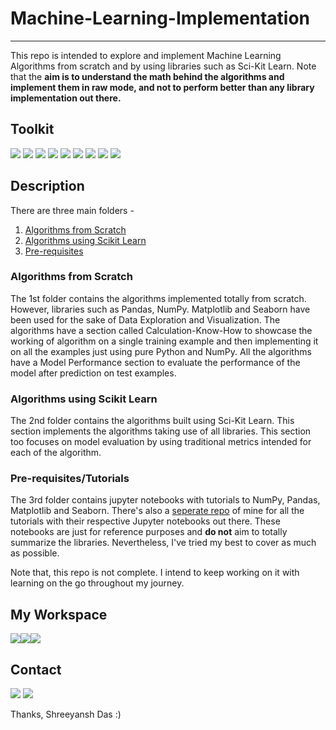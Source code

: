 # Machine-Learning-Implementation
---
This repo is intended to explore and implement Machine Learning Algorithms from scratch and by using libraries such as Sci-Kit Learn. 
Note that the **aim is to understand the math behind the algorithms and implement them in raw mode, and not to perform better than any library 
implementation out there.** 

## Toolkit

<a href = "https://python.org/"><img src = "https://img.shields.io/badge/Python-FFD43B?style=for-the-badge&logo=python&logoColor=blue"></a>
<a href = "https://jupyter.org/"><img src = "https://img.shields.io/badge/Jupyter-000000?style=for-the-badge&logo=jupyter&logoColor=orange"></a>
<a href = "https://scikit-learn.org/"><img src = "https://img.shields.io/badge/ScikitLearn-FFFFFF?style=for-the-badge&logo=scikitlearn&logoColor=orange"></a>
<a href = "https://pandas.pydata.org/"><img src = "https://img.shields.io/badge/Pandas-2C2D72?style=for-the-badge&logo=pandas&logoColor=white"></a>
<a href = "https://numpy.org/"><img src = "https://img.shields.io/badge/Numpy-FFFFFF?style=for-the-badge&logo=numpy&logoColor=blue"></a>
<a href = "https://matplotlib.org/"><img src = "https://img.shields.io/badge/Matplotlib-000000?style=for-the-badge&logo=matplotlib&logoColor=blue"></a>
<a href = "https://seaborn.pydata.org/"><img src = "https://img.shields.io/badge/Seaborn-3399FF?style=for-the-badge&logo=seaborn&logoColor=blue"></a>
<a href = "https://www.latex-project.org/"><img src = "https://img.shields.io/badge/LaTeX-47A141?style=for-the-badge&logo=LaTeX&logoColor=white"></a>
<a href = "https://stackoverflow.com/"><img src = "https://img.shields.io/badge/Stack_Overflow-FE7A16?style=for-the-badge&logo=stack-overflow&logoColor=white"></a>

## Description
There are three main folders - 
1. <a href = "https://github.com/raunak-shr/Machine-Learning-Implementation/tree/main/Algorithms%20from%20Scratch">Algorithms from Scratch</a>
2. <a href = "https://github.com/raunak-shr/Machine-Learning-Implementation/tree/main/Algorithms%20from%20Scratch">Algorithms using Scikit Learn</a>
3. <a href = "https://github.com/raunak-shr/Machine-Learning-Implementation/tree/main/Pre-requisites">Pre-requisites</a>

### Algorithms from Scratch

The 1st folder contains the algorithms implemented totally from scratch. However, libraries such as Pandas, NumPy. Matplotlib and Seaborn have been used for the sake of 
Data Exploration and Visualization. The algorithms have a section called Calculation-Know-How to showcase the working of algorithm on a single training example
and then implementing it on all the examples just using pure Python and NumPy. All the algorithms have a Model Performance section to evaluate the performance of 
the model after prediction on test examples.

### Algorithms using Scikit Learn 

The 2nd folder contains the algorithms built using Sci-Kit Learn. This section implements the algorithms taking use of all libraries. This section too focuses on 
model evaluation by using traditional metrics intended for each of the algorithm.

### Pre-requisites/Tutorials 
The 3rd folder contains jupyter notebooks with tutorials to NumPy, Pandas, Matplotlib and Seaborn. There's also a <a href = "https://github.com/raunak-shr/ML-Library-Prerequisites">seperate repo</a> of mine for all the tutorials with their respective Jupyter notebooks out there. These notebooks are just for reference purposes and **do not** aim to totally summarize the libraries. Nevertheless, I've tried my best to cover as much as possible.


Note that, this repo is not complete. I intend to keep working on it with learning on the go throughout my journey.

## My Workspace
<img src = "https://img.shields.io/badge/asus%20laptop-000000?style=for-the-badge&logo=asus&logoColor=white"><img src = "https://img.shields.io/badge/Intel%20Core_i5_10th-0071C5?style=for-the-badge&logo=intel&logoColor=white"><img src = "https://img.shields.io/badge/NVIDIA-GTX1650-76B900?style=for-the-badge&logo=nvidia&logoColor=white">

## Contact
<a href = "https://www.linkedin.com/in/shreeyansh-das/"><img src = "https://img.shields.io/badge/LinkedIn-0077B5?style=for-the-badge&logo=linkedin&logoColor=white"></a>
<a href = "mailto: raunak.dvm@gmail.com" target="_blank"><img src = "https://img.shields.io/badge/Gmail-D14836?style=for-the-badge&logo=gmail&logoColor=white"></a>

Thanks,
Shreeyansh Das :)

